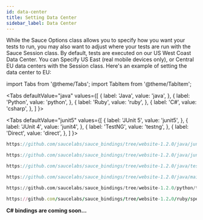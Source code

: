 ```yaml
---
id: data-center
title: Setting Data Center
sidebar_label: Data Center
---
```


While the Sauce Options class allows you to specify how you want your tests to run,
you may also want to adjust where your tests are run with the Sauce Session class. 
By default, tests are executed on our US West Coast Data Center. 
You can Specify US East (real mobile devices only), or Central EU data centers with the Session class.
Here's an example of setting the data center to EU:

import Tabs from '@theme/Tabs';
import TabItem from '@theme/TabItem';

<Tabs
defaultValue="java"
values={[
{ label: 'Java', value: 'java', },
{ label: 'Python', value: 'python', },
{ label: 'Ruby', value: 'ruby', },
{ label: 'C#', value: 'csharp', },
]
}>

<TabItem value="java">

<Tabs
defaultValue="junit5"
values={[
{ label: 'JUnit 5', value: 'junit5', },
{ label: 'JUnit 4', value: 'junit4', },
{ label: 'TestNG', value: 'testng', },
{ label: 'Direct', value: 'direct', },
]
}>

<TabItem value="junit5">

```java reference
https://github.com/saucelabs/sauce_bindings/tree/website-1.2.0/java/junit5/src/test/java/com/saucelabs/saucebindings/junit5/examples/DataCenterTest.java
```

</TabItem>
<TabItem value="junit4">

```java reference
https://github.com/saucelabs/sauce_bindings/tree/website-1.2.0/java/junit4/src/test/java/com/saucelabs/saucebindings/junit4/examples/DataCenterTest.java
```

</TabItem>
<TabItem value="testng">

```java reference
https://github.com/saucelabs/sauce_bindings/tree/website-1.2.0/java/testng/src/test/java/com/saucelabs/saucebindings/testng/examples/DataCenterTest.java
```

</TabItem>
<TabItem value="direct">

```java reference
https://github.com/saucelabs/sauce_bindings/tree/website-1.2.0/java/main/src/test/java/com/saucelabs/saucebindings/examples/DataCenterTest.java
```

</TabItem>
</Tabs>

</TabItem>
<TabItem value="python">

```python reference
https://github.com/saucelabs/sauce_bindings/tree/website-1.2.0/python/tests/examples/test_data_center.py
```

</TabItem>
<TabItem value="ruby">

```ruby reference
https://github.com/saucelabs/sauce_bindings/tree/website-1.2.0/ruby/spec/examples/data_center_spec.rb
```

</TabItem>
<TabItem value="csharp">

**C# bindings are coming soon...**

</TabItem>
</Tabs>
